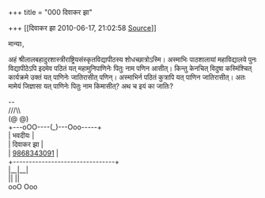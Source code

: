 +++
title = "000 दिवाकर झा"

+++
[[दिवाकर झा	2010-06-17, 21:02:58 [Source](https://groups.google.com/g/bvparishat/c/A_EwKfRa8Mc)]]



मान्याः,

 अहं श्रीलालबहादुरशास्त्रीराष्ट्रियसंस्कृतविद्यापीठस्य शोधच्छात्रोऽस्मि। अस्माभिः पाठशालायां महाविद्यालये पुनः विद्यापीठेऽपि इदमेव पठितं यत् महामुनिपाणिनेः पितुः नाम पणिन आसीत्। किन्तु केनचित् विदुषा कस्मिंश्चित् कार्यक्रमे उक्तं यत् पाणिनेः जातिरासीत् पणिन्। अस्माभिर्न पठितं कुत्रापि यत् पाणिन जातिरासीत्। अतः मामेयं जिज्ञासा यत् पाणिनेः पितुः नाम किमासीत्? अथ च इयं का जातिः?

  

  
--  
       ///\\\\  
      (@ @)  
 +---oOO----(\_)---Ooo-----+  
 \|    भवदीयः        \|  
 \|   दिवाकर झा       \|  
 \|   [9868343091](tel:(986)%20834-3091)      \|  
 +--------------------------------+  
      \|\_\_\|\_\_\|  
      \|\|  \|\|  
      ooO Ooo  

